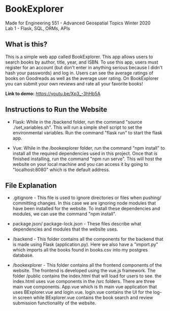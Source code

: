 # BookExplorer

Made for Engineering 551 - Advanced Geospatial Topics Winter 2020  
Lab 1 - Flask, SQL, ORMs, APIs  

## What is this?
This is a simple web app called BookExplorer. This app allows users to search books by author, title, year, and ISBN. To use this app, users must register for an account (but don't enter in anything serious because I didn't hash your passwords) and log in. Users can see the average ratings of books on Goodreads as well as the average user rating. On BookExplorer you can submit your own reviews and rate all your favorite books!   

**Link to demo:** https://youtu.be/Xp3_-3hHb5A

## Instructions to Run the Website
* Flask: While in the /backend folder, run the command "source ./set_variables.sh". This will run a simple shell script to set the environmental variables. Run the command "flask run" to start the flask app.

* Vue: While in the /bookexplorer folder, run the command "npm install" to install all the required dependencies used in this project. Once that is finished installing, run the command "npm run serve". This will host the website on your local machine and you can access it by going to "localhost:8080" which is the default address.  

## File Explanation 
* .gitignore - This file is used to ignore directories or files when pushing/ committing changes. In this case we are ignoring node modules that have been installed for the website. To install these dependencies and modules, we can use the command "npm install".

* package.json/ package-lock.json - These files describe what dependencies and modules that the website uses.

* /backend - This folder contains all the components for the backend that is made using Flask (application.py). Here we also have a "import.py" which imports all the books found in books.csv into my postgres database.

* /bookexplorer - This folder contains all the frontend components of the website. The frontend is developed using the vue.js framework. The folder /public contains the index.html that will load for users to see. the index.html uses vue components in the /src folders. There are three main vue components. App.vue which is th main vue application that uses BExplorer.vue and login.vue. login.vue contains the UI for the log-in screen while BExplorer.vue contains the book search and review submission functionality of the website.   
